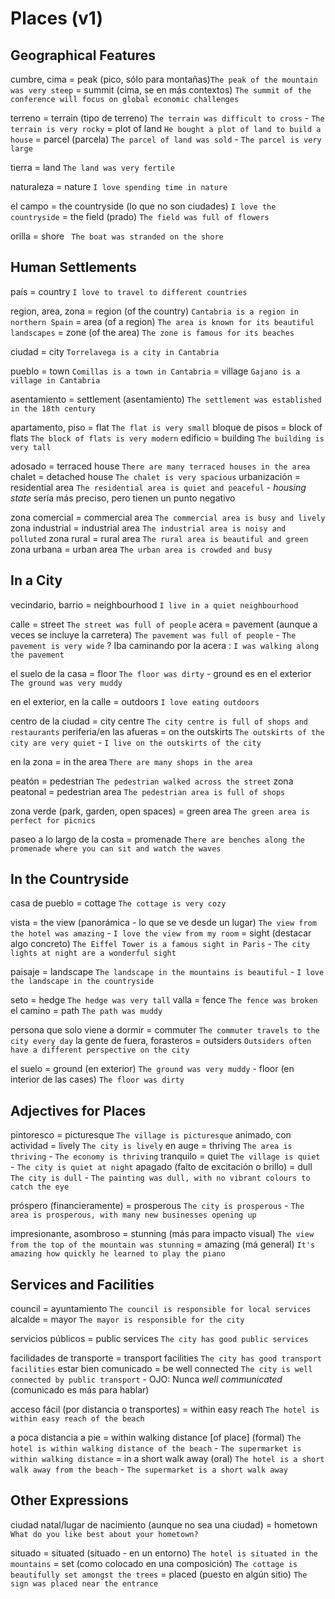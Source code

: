 # Places (v1)

## Geographical Features

cumbre, cima
    = peak (pico, sólo para montañas)`The peak of the mountain was very steep`
    = summit (cima, se en más contextos) `The summit of the conference will focus on global economic challenges`

terreno
    = terrain (tipo de terreno) `The terrain was difficult to cross` - `The terrain is very rocky`
    = plot of land `He bought a plot of land to build a house`
    = parcel (parcela) `The parcel of land was sold` - `The parcel is very large`

tierra
    = land `The land was very fertile`

naturaleza
    = nature `I love spending time in nature`

el campo
    = the countryside (lo que no son ciudades) `I love the countryside`
    = the field (prado) `The field was full of flowers`

orilla = shore ` The boat was stranded on the shore`

## Human Settlements

país = country `I love to travel to different countries`

region, area, zona
    = region (of the country) `Cantabria is a region in northern Spain`
    = area (of a region) `The area is known for its beautiful landscapes`
    = zone (of the area) `The zone is famous for its beaches`

ciudad = city `Torrelavega is a city in Cantabria`

pueblo
    = town `Comillas is a town in Cantabria`
    = village `Gajano is a village in Cantabria`

asentamiento
    = settlement (asentamiento) `The settlement was established in the 18th century`

apartamento, piso = flat `The flat is very small`
bloque de pisos = block of flats `The block of flats is very modern`
edificio = building `The building is very tall`

adosado = terraced house `There are many terraced houses in the area`
chalet = detached house `The chalet is very spacious`
urbanización = residential area `The residential area is quiet and peaceful`
    - _housing state_ sería más preciso, pero tienen un punto negativo

zona comercial = commercial area `The commercial area is busy and lively`
zona industrial = industrial area `The industrial area is noisy and polluted`
zona rural = rural area `The rural area is beautiful and green`
zona urbana = urban area `The urban area is crowded and busy`


## In a City

vecindario, barrio = neighbourhood `I live in a quiet neighbourhood`

calle = street `The street was full of people`
acera = pavement (aunque a veces se incluye la carretera) `The pavement was full of people` - `The pavement is very wide`
    ? Iba caminando por la acera : `I was walking along the pavement`

el suelo de la casa
    = floor `The floor was dirty`
       - ground es en el exterior `The ground was very muddy`

en el exterior, en la calle
    = outdoors `I love eating outdoors`

centro de la ciudad = city centre `The city centre is full of shops and restaurants`
periferia/en las afueras = on the outskirts `The outskirts of the city are very quiet` - `I live on the outskirts of the city`

en la zona = in the area `There are many shops in the area`

peatón = pedestrian `The pedestrian walked across the street`
zona peatonal = pedestrian area `The pedestrian area is full of shops`

zona verde (park, garden, open spaces) = green area `The green area is perfect for picnics`

paseo a lo largo de la costa = promenade `There are benches along the promenade where you can sit and watch the waves`


## In the Countryside

casa de pueblo = cottage `The cottage is very cozy`

vista
    = the view (panorámica - lo que se ve desde un lugar) `The view from the hotel was amazing` - `I love the view from my room`
    = sight (destacar algo concreto) `The Eiffel Tower is a famous sight in Paris` - `The city lights at night are a wonderful sight`

paisaje = landscape `The landscape in the mountains is beautiful` - `I love the landscape in the countryside`

seto = hedge `The hedge was very tall`
valla = fence `The fence was broken`
el camino = path `The path was muddy`

persona que solo viene a dormir = commuter `The commuter travels to the city every day`
la gente de fuera, forasteros = outsiders `Outsiders often have a different perspective on the city`

el suelo
    = ground (en exterior) `The ground was very muddy`
        - floor (en interior de las cases) `The floor was dirty`


## Adjectives for Places

pintoresco = picturesque `The village is picturesque`
animado, con actividad = lively `The city is lively`
en auge = thriving `The area is thriving` - `The economy is thriving`
tranquilo = quiet `The village is quiet` - `The city is quiet at night`
apagado (falto de excitación o brillo) = dull `The city is dull` - `The painting was dull, with no vibrant colours to catch the eye`

próspero (financieramente) = prosperous `The city is prosperous` - `The area is prosperous, with many new businesses opening up`

impresionante, asombroso
    = stunning (más para impacto visual) `The view from the top of the mountain was stunning`
    = amazing (má general) `It's amazing how quickly he learned to play the piano`


## Services and Facilities

council = ayuntamiento `The council is responsible for local services`
alcalde = mayor `The mayor is responsible for the city`

servicios públicos = public services `The city has good public services`

facilidades de transporte = transport facilities `The city has good transport facilities`
estar bien comunicado = be well connected `The city is well connected by public transport`
    - OJO: Nunca _well communicated_ (comunicado es más para hablar)

acceso fácil (por distancia o transportes) = within easy reach `The hotel is within easy reach of the beach`

a poca distancia a pie
    = within walking distance [of place] (formal) `The hotel is within walking distance of the beach` - `The supermarket is within walking distance`
    = in a short walk away (oral) `The hotel is a short walk away from the beach` - `The supermarket is a short walk away`


## Other Expressions

ciudad natal/lugar de nacimiento (aunque no sea una ciudad)
    = hometown `What do you like best about your hometown?`

situado
    = situated (situado - en un entorno) `The hotel is situated in the mountains`
    = set (como colocado en una composición) `The cottage is beautifully set amongst the trees`
    = placed (puesto en algún sitio) `The sign was placed near the entrance`

